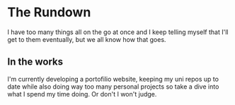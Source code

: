 # The Rundown

I have too many things all on the go at once and I keep telling myself that I'll get to them eventually, but we all know how that goes.

## In the works

I'm currently developing a portofilio website, keeping my uni repos up to date while also doing way too many personal projects so take a dive into what I spend my time doing. Or don't I won't judge.

